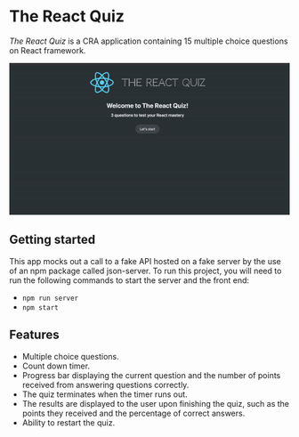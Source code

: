 # The React Quiz

_The React Quiz_ is a CRA application containing 15 multiple choice questions on React framework. 

![demo](./public/demo.gif)

## Getting started 
This app mocks out a call to a fake API hosted on a fake server by the use of an npm package called json-server. To run this project, you will need to run the following commands to start the server and the front end:

- `npm run server`
- `npm start`

## Features

- Multiple choice questions.
- Count down timer.
- Progress bar displaying the current question and the number of points received from answering questions correctly.
- The quiz terminates when the timer runs out.
- The results are displayed to the user upon finishing the quiz, such as the points they received and the percentage of correct answers.
- Ability to restart the quiz.

